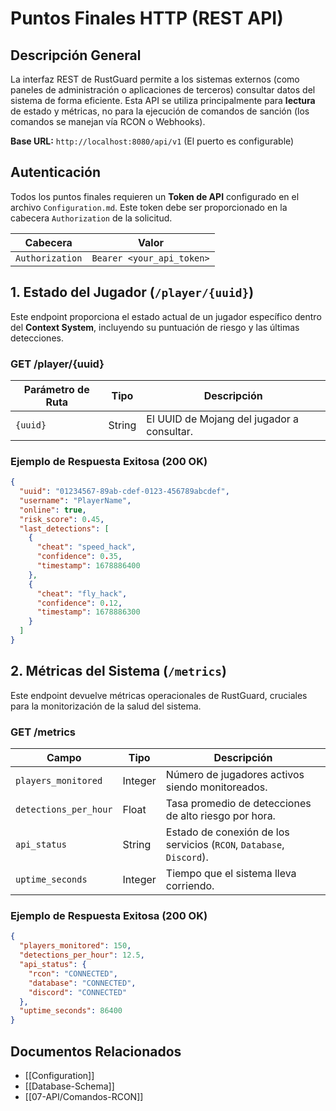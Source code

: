 # Puntos Finales HTTP (REST API)

## Descripción General

La interfaz REST de RustGuard permite a los sistemas externos (como paneles de administración o aplicaciones de terceros) consultar datos del sistema de forma eficiente. Esta API se utiliza principalmente para **lectura** de estado y métricas, no para la ejecución de comandos de sanción (los comandos se manejan vía RCON o Webhooks).

**Base URL:** `http://localhost:8080/api/v1` (El puerto es configurable)

## Autenticación

Todos los puntos finales requieren un **Token de API** configurado en el archivo `Configuration.md`. Este token debe ser proporcionado en la cabecera `Authorization` de la solicitud.

|Cabecera|Valor|
|---|---|
|`Authorization`|`Bearer <your_api_token>`|

## 1. Estado del Jugador (`/player/{uuid}`)

Este endpoint proporciona el estado actual de un jugador específico dentro del **Context System**, incluyendo su puntuación de riesgo y las últimas detecciones.

### GET /player/{uuid}

|Parámetro de Ruta|Tipo|Descripción|
|---|---|---|
|`{uuid}`|String|El UUID de Mojang del jugador a consultar.|

### Ejemplo de Respuesta Exitosa (200 OK)

```json
{
  "uuid": "01234567-89ab-cdef-0123-456789abcdef",
  "username": "PlayerName",
  "online": true,
  "risk_score": 0.45,
  "last_detections": [
    {
      "cheat": "speed_hack",
      "confidence": 0.35,
      "timestamp": 1678886400
    },
    {
      "cheat": "fly_hack",
      "confidence": 0.12,
      "timestamp": 1678886300
    }
  ]
}
```

## 2. Métricas del Sistema (`/metrics`)

Este endpoint devuelve métricas operacionales de RustGuard, cruciales para la monitorización de la salud del sistema.

### GET /metrics

|Campo|Tipo|Descripción|
|---|---|---|
|`players_monitored`|Integer|Número de jugadores activos siendo monitoreados.|
|`detections_per_hour`|Float|Tasa promedio de detecciones de alto riesgo por hora.|
|`api_status`|String|Estado de conexión de los servicios (`RCON`, `Database`, `Discord`).|
|`uptime_seconds`|Integer|Tiempo que el sistema lleva corriendo.|

### Ejemplo de Respuesta Exitosa (200 OK)

```json
{
  "players_monitored": 150,
  "detections_per_hour": 12.5,
  "api_status": {
    "rcon": "CONNECTED",
    "database": "CONNECTED",
    "discord": "CONNECTED"
  },
  "uptime_seconds": 86400
}
```

## Documentos Relacionados

- [[Configuration]]
- [[Database-Schema]]
- [[07-API/Comandos-RCON]] 